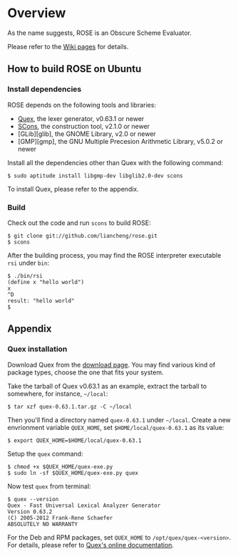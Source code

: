 # Overview

As the name suggests, ROSE is an Obscure Scheme Evaluator.

Please refer to the [Wiki pages][wiki] for details.

## How to build ROSE on Ubuntu

### Install dependencies

ROSE depends on the following tools and libraries:

*   [Quex][quex], the lexer generator, v0.63.1 or newer
*   [SCons][scons], the construction tool, v2.1.0 or newer
*   [GLib][glib], the GNOME Library, v2.0 or newer
*   [GMP][gmp], the GNU Multiple Precesion Arithmetic Library, v5.0.2 or newer

Install all the dependencies other than Quex with the following command:

    $ sudo aptitude install libgmp-dev libglib2.0-dev scons

To install Quex, please refer to the appendix.

### Build

Check out the code and run `scons` to build ROSE:

    $ git clone git://github.com/liancheng/rose.git
    $ scons

After the building process, you may find the ROSE interpreter executable `rsi` under `bin`:

    $ ./bin/rsi
    (define x "hello world")
    x
    ^D
    result: "hello world"
    $

## Appendix

### Quex installation

Download Quex from the [download page][quex-dl].  You may find various kind of package types, choose the one that fits your system.

Take the tarball of Quex v0.63.1 as an example, extract the tarball to somewhere, for instance, `~/local`:

    $ tar xzf quex-0.63.1.tar.gz -C ~/local

Then you'll find a directory named `quex-0.63.1` under `~/local`.  Create a new envrionment variable `QUEX_HOME`, set `$HOME/local/quex-0.63.1` as its value:

    $ export QUEX_HOME=$HOME/local/quex-0.63.1

Setup the `quex` command:

    $ chmod +x $QUEX_HOME/quex-exe.py
    $ sudo ln -sf $QUEX_HOME/quex-exe.py quex

Now test `quex` from terminal:

    $ quex --version
    Quex - Fast Universal Lexical Analyzer Generator
    Version 0.63.2
    (C) 2005-2012 Frank-Rene Schaefer
    ABSOLUTELY NO WARRANTY

For the Deb and RPM packages, set `QUEX_HOME` to `/opt/quex/quex-<version>`.  For details, please refer to [Quex's online documentation][quex-doc].

[wiki]:     https://github.com/liancheng/rose/wiki
[quex]:     http://quex.sourceforge.net
[quex-dl]:  http://sourceforge.net/projects/quex/files/DOWNLOAD/
[quex-doc]: http://quex.sourceforge.net/doc/html/intro/installation.html
[scons]:    http://www.scons.org
[python]:   http://python.org
